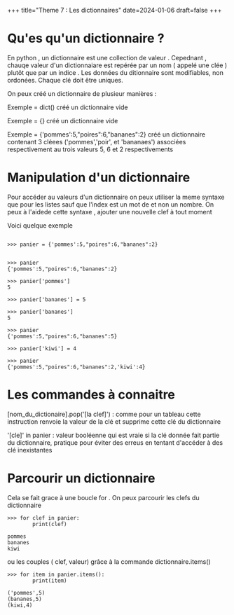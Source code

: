 +++
title="Theme 7 : Les dictionnaires"
date=2024-01-06
draft=false
+++

# Qu'es qu'un dictionnaire ? 

En python , un dictionnaire est une collection de valeur . Cepednant , chauqe valeur d'un dictionnaiare est repérée par un nom ( appelé une clée ) plutôt que par un indice . Les données du ditionnaire sont modifiables, non ordonées. Chaque clé doit être uniques.

On peux créé un dictionnaire de plusieur manières :

Exemple = dict() créé un dictionnaire vide

Exemple = {} créé un dictionnaire vide

Exemple = {'pommes':5,"poires":6,"bananes":2} créé un dictionnaire contenant 3 cléees ('pommes','poir', et 'bananaes') associées respectivement au trois valeurs 5, 6 et 2 respectivements

# Manipulation d'un dictionnaire

Pour accéder au valeurs d'un dictionnaire on peux utiliser la meme syntaxe que pour les listes sauf que l'index est un mot de et non un nombre. On peux à l'aidede cette syntaxe , ajouter une nouvelle clef à tout moment 

Voici quelque exemple 

```

>>> panier = {'pommes':5,"poires":6,"bananes":2}


>>> panier 
{'pommes':5,"poires":6,"bananes":2}

>>> panier['pommes']
5

>>> panier['bananes'] = 5

>>> panier['bananes']
5

>>> panier
{'pommes':5,"poires":6,"bananes":5}

>>> panier['kiwi'] = 4

>>> panier
{'pommes':5,"poires":6,"bananes":2,'kiwi':4}

```

# Les commandes à connaitre 

[nom_du_dictionaire].pop('[la clef]') : comme pour un tableau cette instruction renvoie la valeur de la clé et supprime cette clé du dictionnaire

'[cle]' in panier : valeur booléenne qui est vraie si la clé donnée fait partie du dictionnaire, pratique pour éviter des erreus en tentant d'accéder à des clé inexistantes

# Parcourir un dictionnaire

Cela se fait grace à une boucle for . On peux parcourir les clefs du dictionnaire 

```
>>> for clef in panier:
		print(clef)

pommes
bananes
kiwi
```


ou les couples ( clef, valeur) grâce à la commande dictionnaire.items()

```
>>> for item in panier.items():
		print(item)

('pommes',5)
(bananes,5)
(kiwi,4)
```












